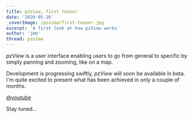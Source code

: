 ```yaml
---
title: pzView, first teaser
date: '2020-05-26'
_coverImage: /pzview/first-teaser.jpg
excerpt: 'A first look at how pzView works'
author: 'jmm'
thread: pzview
---
```


_pzView_ is a user interface enabling users to go from general
to specific by simply panning and zooming, like on a map.

Development is progressing swiftly, _pzView_ will soon be available
in beta. I'm quite excited to present what has been achieved in
only a couple of months.

[@youtube](ZoxDdTlXx30)

Stay tuned...
